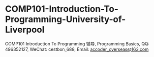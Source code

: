 # COMP101-Introduction-To-Programming-University-of-Liverpool
COMP101 Introduction To Programming 辅导, Programming Basics, QQ: 496352127, WeChat: cestbon_688, Email: accoder_overseas@163.com
